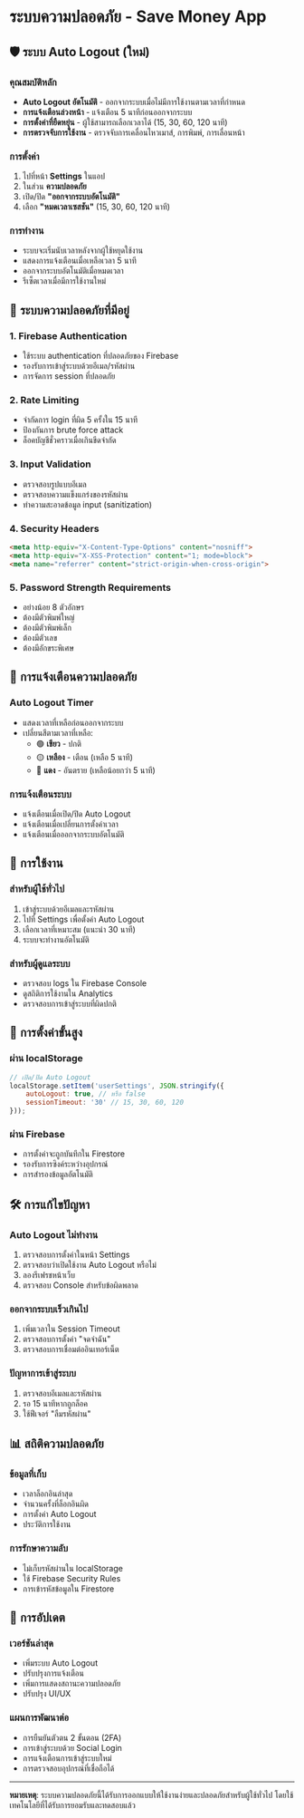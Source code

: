 # ระบบความปลอดภัย - Save Money App

## 🛡️ ระบบ Auto Logout (ใหม่)

### คุณสมบัติหลัก
- **Auto Logout อัตโนมัติ** - ออกจากระบบเมื่อไม่มีการใช้งานตามเวลาที่กำหนด
- **การแจ้งเตือนล่วงหน้า** - แจ้งเตือน 5 นาทีก่อนออกจากระบบ
- **การตั้งค่าที่ยืดหยุ่น** - ผู้ใช้สามารถเลือกเวลาได้ (15, 30, 60, 120 นาที)
- **การตรวจจับการใช้งาน** - ตรวจจับการเคลื่อนไหวเมาส์, การพิมพ์, การเลื่อนหน้า

### การตั้งค่า
1. ไปที่หน้า **Settings** ในแอป
2. ในส่วน **ความปลอดภัย**
3. เปิด/ปิด **"ออกจากระบบอัตโนมัติ"**
4. เลือก **"หมดเวลาเซสชัน"** (15, 30, 60, 120 นาที)

### การทำงาน
- ระบบจะเริ่มนับเวลาหลังจากผู้ใช้หยุดใช้งาน
- แสดงการแจ้งเตือนเมื่อเหลือเวลา 5 นาที
- ออกจากระบบอัตโนมัติเมื่อหมดเวลา
- รีเซ็ตเวลาเมื่อมีการใช้งานใหม่

## 🔐 ระบบความปลอดภัยที่มีอยู่

### 1. Firebase Authentication
- ใช้ระบบ authentication ที่ปลอดภัยของ Firebase
- รองรับการเข้าสู่ระบบด้วยอีเมล/รหัสผ่าน
- การจัดการ session ที่ปลอดภัย

### 2. Rate Limiting
- จำกัดการ login ที่ผิด 5 ครั้งใน 15 นาที
- ป้องกันการ brute force attack
- ล็อคบัญชีชั่วคราวเมื่อเกินขีดจำกัด

### 3. Input Validation
- ตรวจสอบรูปแบบอีเมล
- ตรวจสอบความแข็งแกร่งของรหัสผ่าน
- ทำความสะอาดข้อมูล input (sanitization)

### 4. Security Headers
```html
<meta http-equiv="X-Content-Type-Options" content="nosniff">
<meta http-equiv="X-XSS-Protection" content="1; mode=block">
<meta name="referrer" content="strict-origin-when-cross-origin">
```

### 5. Password Strength Requirements
- อย่างน้อย 8 ตัวอักษร
- ต้องมีตัวพิมพ์ใหญ่
- ต้องมีตัวพิมพ์เล็ก
- ต้องมีตัวเลข
- ต้องมีอักขระพิเศษ

## 🚨 การแจ้งเตือนความปลอดภัย

### Auto Logout Timer
- แสดงเวลาที่เหลือก่อนออกจากระบบ
- เปลี่ยนสีตามเวลาที่เหลือ:
  - 🟢 **เขียว** - ปกติ
  - 🟡 **เหลือง** - เตือน (เหลือ 5 นาที)
  - 🔴 **แดง** - อันตราย (เหลือน้อยกว่า 5 นาที)

### การแจ้งเตือนระบบ
- แจ้งเตือนเมื่อเปิด/ปิด Auto Logout
- แจ้งเตือนเมื่อเปลี่ยนการตั้งค่าเวลา
- แจ้งเตือนเมื่อออกจากระบบอัตโนมัติ

## 📱 การใช้งาน

### สำหรับผู้ใช้ทั่วไป
1. เข้าสู่ระบบด้วยอีเมลและรหัสผ่าน
2. ไปที่ Settings เพื่อตั้งค่า Auto Logout
3. เลือกเวลาที่เหมาะสม (แนะนำ 30 นาที)
4. ระบบจะทำงานอัตโนมัติ

### สำหรับผู้ดูแลระบบ
- ตรวจสอบ logs ใน Firebase Console
- ดูสถิติการใช้งานใน Analytics
- ตรวจสอบการเข้าสู่ระบบที่ผิดปกติ

## 🔧 การตั้งค่าขั้นสูง

### ผ่าน localStorage
```javascript
// เปิด/ปิด Auto Logout
localStorage.setItem('userSettings', JSON.stringify({
    autoLogout: true, // หรือ false
    sessionTimeout: '30' // 15, 30, 60, 120
}));
```

### ผ่าน Firebase
- การตั้งค่าจะถูกบันทึกใน Firestore
- รองรับการซิงค์ระหว่างอุปกรณ์
- การสำรองข้อมูลอัตโนมัติ

## 🛠️ การแก้ไขปัญหา

### Auto Logout ไม่ทำงาน
1. ตรวจสอบการตั้งค่าในหน้า Settings
2. ตรวจสอบว่าเปิดใช้งาน Auto Logout หรือไม่
3. ลองรีเฟรชหน้าเว็บ
4. ตรวจสอบ Console สำหรับข้อผิดพลาด

### ออกจากระบบเร็วเกินไป
1. เพิ่มเวลาใน Session Timeout
2. ตรวจสอบการตั้งค่า "จดจำฉัน"
3. ตรวจสอบการเชื่อมต่ออินเทอร์เน็ต

### ปัญหาการเข้าสู่ระบบ
1. ตรวจสอบอีเมลและรหัสผ่าน
2. รอ 15 นาทีหากถูกล็อค
3. ใช้ฟีเจอร์ "ลืมรหัสผ่าน"

## 📊 สถิติความปลอดภัย

### ข้อมูลที่เก็บ
- เวลาล็อกอินล่าสุด
- จำนวนครั้งที่ล็อกอินผิด
- การตั้งค่า Auto Logout
- ประวัติการใช้งาน

### การรักษาความลับ
- ไม่เก็บรหัสผ่านใน localStorage
- ใช้ Firebase Security Rules
- การเข้ารหัสข้อมูลใน Firestore

## 🔄 การอัปเดต

### เวอร์ชันล่าสุด
- เพิ่มระบบ Auto Logout
- ปรับปรุงการแจ้งเตือน
- เพิ่มการแสดงสถานะความปลอดภัย
- ปรับปรุง UI/UX

### แผนการพัฒนาต่อ
- การยืนยันตัวตน 2 ขั้นตอน (2FA)
- การเข้าสู่ระบบด้วย Social Login
- การแจ้งเตือนการเข้าสู่ระบบใหม่
- การตรวจสอบอุปกรณ์ที่เชื่อถือได้

---

**หมายเหตุ**: ระบบความปลอดภัยนี้ได้รับการออกแบบให้ใช้งานง่ายและปลอดภัยสำหรับผู้ใช้ทั่วไป โดยใช้เทคโนโลยีที่ได้รับการยอมรับและทดสอบแล้ว
